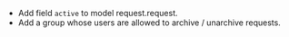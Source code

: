 - Add field `active` to model request.request.
- Add a group whose users are allowed to archive / unarchive requests.
